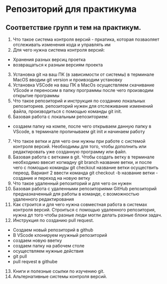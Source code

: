 # Репозиторий для практикума
## Соответствие групп и тем на практикум.

1. Что такое система контроля версий - пркатика, которая позваоляет отслеживать изменения кода и управлять им
2. Для чего нужна система контроля версий: 
 * Хранения разных версиц проетка 
 * возвращаться к разным версиям проекта 
3. Установка git на ваш ПК (в зависимости от системы) в терминале MacOS  вводим git version  и проивзодим установку
4. Установка VSCode на ваш ПК в MacOs осуществляем скачивание VScode  и переносим в папку программы после чего производим открытие программы
5. Что такое репозиторий и инструкция по созданию локальных репозиториев. репозиторий нужен для отслеживание изменений файла, производиться с помощью команды git init.
6. Базовая работа с локальным репозиторием:
  * создаем папку на компе, после чего открываем данную папку в VScode, в терминале пропичываем git init и начинаем работу 
7. Что такое ветки и для чего они нужны при работе с системой контроля версий.
  Необходимы для того, чтобы дополнить или редактировать уже созданную программу или файл.
8. Базовая работа с ветками в git.
  Чтобы создать ветку в терминале необходимо ввесит когмадну git branch название ветки, и после чего с помощью команды git checkout  название ветки осуществить переод.
  Вариант 2 ввести команда  git checkout -b название ветки - создание и переход на новую ветку
9. Что такое удаленный репозиторий и для чего он нужен
10. Базовая работа с удаленными репозиториями GitHub репозиторий предназначенный для работы в команде, с возможностью удаленного редактирования
11. Как строится и для чего нужна совместная работа в системах контроля версий. Строиться с помощью удаленного репозитория, нужна дл того чтобы разные люди могли делать разные блоки задач.
12. Инструкция по созданию pull request.
  * Создаем новый репозиторий в github
  * В VScode клонируем нуужный репозиторий
  * создаем новую вветку 
  * создаем папку на рабочем столе 
  * осуществляем нужные действия
  * git pull
  * pull reqvest  в  githube
13. Книги и полезные ссылки по изучению git.
14. Альтернативные системы контроля версий.
